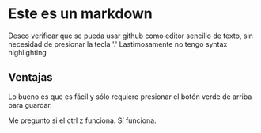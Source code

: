 # Este es un markdown

Deseo verificar que se pueda usar github como editor sencillo de texto, sin necesidad de presionar la tecla '.'
Lastimosamente no tengo syntax highlighting

## Ventajas

Lo bueno es que es fácil y sólo requiero presionar el botón verde de arriba para guardar.

Me pregunto si el ctrl z funciona. Sí funciona.
